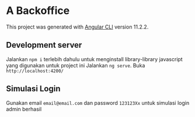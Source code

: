 # A Backoffice

This project was generated with [Angular CLI](https://github.com/angular/angular-cli) version 11.2.2.

## Development server
Jalankan `npm i` terlebih dahulu untuk menginstall library-library javascript yang digunakan untuk project ini
Jalankan `ng serve`. Buka `http://localhost:4200/`

## Simulasi Login
Gunakan email `email@email.com` dan password `123123Xx` untuk simulasi login admin berhasil